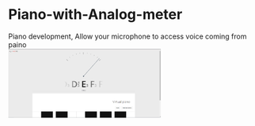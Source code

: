 # Piano-with-Analog-meter
Piano development, Allow your microphone to access voice coming from paino <br>
<img src="https://github.com/yashwanthgowda2433/Piano-with-Analog-meter/blob/main/piano.PNG" width="308"/>
